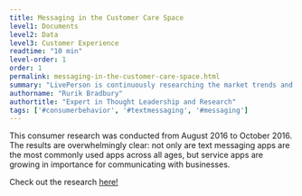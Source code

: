 ```yaml
---
title: Messaging in the Customer Care Space
level1: Documents
level2: Data
level3: Customer Experience
readtime: "10 min"
level-order: 1
order: 1
permalink: messaging-in-the-customer-care-space.html
summary: "LivePerson is continuously researching the market trends and technology changes that impact the way consumers communicate with brands."
authorname: "Rurik Bradbury"
authortitle: "Expert in Thought Leadership and Research"
tags: ['#consumerbehavior', '#textmessaging', '#messaging']
---
```


This consumer research was conducted from August 2016 to October 2016. The results are overwhelmingly clear: not only are text messaging apps are the most commonly used apps across all ages, but service apps are growing in importance for communicating with businesses.

Check out the research [here!](https://docsend.com/view/7c46j2m)
